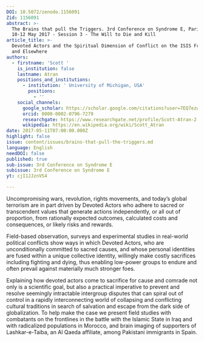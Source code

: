 ```yaml
---
DOI: 10.5072/zenodo.1156091
Zid: 1156091
abstract: >-
  The Brains that pull the Triggers. 3rd Conference on Syndrome E, Paris IAS,
  10-12 May 2017 - Session 3 - The Will to Die and Kill
article_title: >-
  Devoted Actors and the Spiritual Dimension of Conflict on the ISIS Frontline
  and Elsewhere
authors:
  - firstname: 'Scott '
    is_institution: false
    lastname: Atran
    positions_and_institutions:
      - institution: ' University of Michigan, USA'
        positions:
          - ''
    social_channels:
      google_scholar: https://scholar.google.com/citations?user=7EQ7ezwAAAAJ&hl=en
      orcid: 0000-0002-0796-7279
      researchgate: https://www.researchgate.net/profile/Scott-Atran-2
      wikipedia: https://en.wikipedia.org/wiki/Scott_Atran
date: 2017-05-11T07:00:00.000Z
highlight: false
issue: content/issues/brains-that-pull-the-triggers.md
language: English
needDOI: false
published: true
sub-issue: 3rd Conference on Syndrome E
subissue: 3rd Conference on Syndrome E
yt: cjI1JJznVS4

---
```


Uncompromising wars, revolution, rights movements, and today’s global terrorism are in part driven by Devoted Actors who adhere to sacred or transcendent values that generate actions independently, or all out of proportion, from rationally expected outcomes, calculated costs and consequences, or likely risks and rewards. 

Field-based observation, surveys and experimental studies in real-world political conflicts show ways in which Devoted Actors, who are unconditionally committed to sacred causes, and whose personal identities are fused within a unique collective identity, willingly make costly sacrifices including fighting and dying, thus enabling low-power groups to endure and often prevail against materially much stronger foes. 

Explaining how devoted actors come to sacrifice for cause and comrade not only is a scientific goal, but also a practical imperative to prevent and resolve seemingly intractable intergroup disputes that can spiral out of control in a rapidly interconnecting world of collapsing and conflicting cultural traditions in search of salvation and escape from the dark side of globalization. To help make the case we present field studies with combatants on the frontlines in the battle with the Islamic State in Iraq and with radicalized populations in Morocco, and brain imaging of supporters of Lashkar-e-Taiba, an Al Qaeda affiliate, among Pakistani immigrants in Spain.

<Youtube yt="cjI1JJznVS4" caption="Devoted Actors and the Spiritual Dimension of Conflict on the ISIS Frontline and Elsewhere"></Youtube>